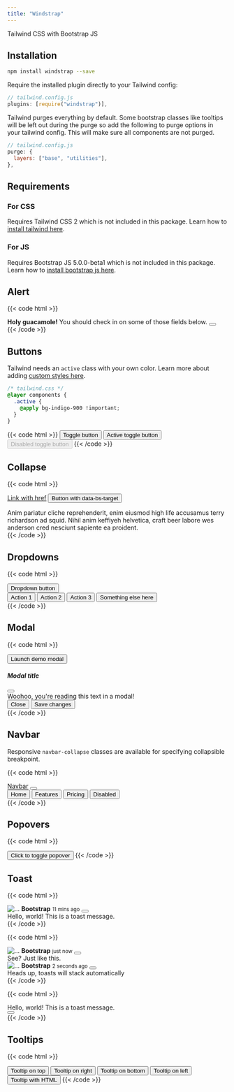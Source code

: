 ```yaml
---
title: "Windstrap"
---
```


Tailwind CSS with Bootstrap JS

## Installation

```sh
npm install windstrap --save
```

Require the installed plugin directly to your Tailwind config:

```js
// tailwind.config.js
plugins: [require("windstrap")],
```

Tailwind purges everything by default. Some bootstrap classes like tooltips will be left out during the purge so add the following to purge options in your tailwind config. This will make sure all components are not purged.

```js
// tailwind.config.js
purge: {
  layers: ["base", "utilities"],
},
```

## Requirements

### For CSS

Requires Tailwind CSS 2 which is not included in this package. Learn how to [install tailwind here](https://tailwindcss.com/docs/installation/).

### For JS

Requires Bootstrap JS 5.0.0-beta1 which is not included in this package. Learn how to [install bootstrap js here](https://getbootstrap.com/docs/5.0/getting-started/introduction/#js).

## Alert

{{< code html >}}

<div class="relative p-3.5 bg-gray-50 rounded alert alert-dismissible fade show" role="alert">
  <strong>Holy guacamole!</strong> You should check in on some of those fields below.
  <button type="button" class="btn-close" data-bs-dismiss="alert" aria-label="Close"></button>
</div>
{{< /code >}}

## Buttons

Tailwind needs an `active` class with your own color. Learn more about adding [custom styles here](https://tailwindcss.com/docs/extracting-components#extracting-component-classes-with-apply).

```css
/* tailwind.css */
@layer components {
  .active {
    @apply bg-indigo-900 !important;
  }
}
```

{{< code html >}}
<button type="button" class="inline-flex px-4 py-2 my-1 text-sm font-medium text-white transition bg-indigo-600 rounded-md shadow-sm hover:bg-indigo-700" data-bs-toggle="button" autocomplete="off">Toggle button</button>
<button type="button" class="inline-flex px-4 py-2 my-1 text-sm font-medium text-white transition bg-indigo-600 rounded-md shadow-sm hover:bg-indigo-700 active" data-bs-toggle="button" autocomplete="off" aria-pressed="true">Active toggle button</button>
<button type="button" class="inline-flex px-4 py-2 my-1 text-sm font-medium text-white transition bg-indigo-400 rounded-md shadow-sm " disabled data-bs-toggle="button" autocomplete="off">Disabled toggle button</button>
{{< /code >}}

## Collapse

{{< code html >}}

<a class="inline-flex px-4 py-2 my-2 text-sm font-medium bg-white rounded-md shadow-sm hover:bg-gray-50" data-bs-toggle="collapse" href="#collapseExample" role="button" aria-expanded="false" aria-controls="collapseExample">Link with href</a>
<button class="inline-flex px-4 py-2 my-2 text-sm font-medium text-white bg-indigo-600 rounded-md shadow-sm hover:bg-indigo-700" type="button" data-bs-toggle="collapse" data-bs-target="#collapseExample" aria-expanded="false" aria-controls="collapseExample">Button with data-bs-target</button>

<div class="collapse" id="collapseExample">
  <div class="p-4 bg-white rounded">Anim pariatur cliche reprehenderit, enim eiusmod high life accusamus terry richardson ad squid. Nihil anim keffiyeh helvetica, craft beer labore wes anderson cred nesciunt sapiente ea proident.</div>
</div>
{{< /code >}}

## Dropdowns

{{< code html >}}

<div class="dropdown">
  <button class="p-2.5 text-sm font-medium bg-white rounded-md shadow-sm hover:bg-gray-100 dropdown-toggle" type="button" id="dropdownMenuButton" data-bs-toggle="dropdown" aria-expanded="false">
    Dropdown button
  </button>
  <nav class="dropdown-menu" aria-labelledby="dropdownMenuButton">
    <button class="dropdown-item">Action 1</button>
    <button class="dropdown-item">Action 2</button>
    <button class="dropdown-item active">Action 3</button>
    <button class="dropdown-item disabled">Something else here</button>
  </nav>
</div>
{{< /code >}}

## Modal

{{< code html >}}

<!-- Button trigger modal -->
<button type="button" class="p-2.5 text-sm font-medium bg-white rounded-md shadow-sm hover:bg-gray-100" data-bs-toggle="modal" data-bs-target="#exampleModal">
  Launch demo modal
</button>

<!-- Modal -->
<div class="modal fade" id="exampleModal" tabindex="-1" aria-labelledby="exampleModalLabel" aria-hidden="true">
  <div class="modal-dialog">
    <div class="modal-content">
      <div class="modal-header">
        <h5 class="font-semibold modal-title" id="exampleModalLabel">Modal title</h5>
        <button type="button" class="btn-close" data-bs-dismiss="modal" aria-label="Close"></button>
      </div>
      <div class="modal-body">
        Woohoo, you're reading this text in a modal!
      </div>
      <div class="modal-footer">
        <button type="button" class="px-4 py-2 text-sm font-medium text-gray-700 transition bg-gray-100 rounded-md hover:bg-gray-200 focus:outline-none focus:ring-2 focus:ring-offset-2 focus:ring-gray-700" data-bs-dismiss="modal">Close</button>
        <button type="button" class="px-4 py-2 text-sm font-medium text-white transition bg-indigo-600 rounded-md hover:bg-indigo-700 focus:outline-none focus:ring-2 focus:ring-offset-2 focus:ring-indigo-500">Save changes</button>
      </div>
    </div>
  </div>
</div>
{{< /code >}}

## Navbar

Responsive `navbar-collapse` classes are available for specifying collapsible breakpoint.

{{< code html >}}

<nav class="relative flex flex-wrap items-center justify-between px-4 py-2 bg-white rounded">
  <a href="#" class="flex mr-4">Navbar</a>
  <button class="inline-flex px-3 py-2 text-sm font-medium bg-white border rounded-md shadow-sm lg:hidden navbar-toggler hover:bg-gray-50" type="button" data-bs-toggle="collapse" data-bs-target="#navbarNav" aria-controls="navbarNav" aria-expanded="false" aria-label="Toggle navigation"><svg class="flex-shrink-0 w-5 h-5" xmlns="http://www.w3.org/2000/svg" viewBox="0 0 20 20" fill="currentColor"><path fill-rule="evenodd" d="M3 5a1 1 0 011-1h12a1 1 0 110 2H4a1 1 0 01-1-1zM3 10a1 1 0 011-1h12a1 1 0 110 2H4a1 1 0 01-1-1zM3 15a1 1 0 011-1h12a1 1 0 110 2H4a1 1 0 01-1-1z" clip-rule="evenodd" /></svg></button>
  <div class="items-center justify-start w-full flex-nowrap lg:justify-end lg:w-auto collapse lg:navbar-collapse" id="navbarNav">
    <nav class="flex flex-col mt-4 space-x-0 space-y-2 lg:mt-0 lg:space-x-1 lg:space-y-0 lg:flex-row">
      <button class="inline-flex px-3 py-2 text-sm font-medium text-white bg-indigo-600 rounded" aria-current="page" href="#">Home</button>
      <button class="inline-flex px-3 py-2 text-sm font-medium bg-white rounded hover:bg-gray-100" href="#">Features</button>
      <button class="inline-flex px-3 py-2 text-sm font-medium bg-white rounded hover:bg-gray-100" href="#">Pricing</button>
      <button class="inline-flex px-3 py-2 text-sm font-medium bg-gray-100 rounded pointer-events-none" href="#" tabindex="-1" aria-disabled="true">Disabled</button>
    </nav>
  </div>
</nav>
{{< /code >}}

## Popovers

{{< code html >}}

<button type="button" class="p-2.5 text-sm font-medium bg-white rounded-md shadow-sm hover:bg-gray-100" data-bs-toggle="popover" title="Popover title" data-bs-content="And here's some amazing content. It's very engaging. Right?">Click to toggle popover</button>
{{< /code >}}

## Toast

{{< code html >}}

<div class="toast fade show" role="alert" aria-live="assertive" aria-atomic="true">
  <div class="toast-header">
    <img src="/placeholder.jpg" class="w-5 mr-2 rounded" alt="...">
    <strong class="mr-auto">Bootstrap</strong>
    <small>11 mins ago</small>
    <button type="button" class="btn-close" data-bs-dismiss="toast" aria-label="Close"></button>
  </div>
  <div class="toast-body">Hello, world! This is a toast message.</div>
</div>
{{< /code >}}

{{< code html >}}

<div aria-live="polite" aria-atomic="true" class="relative h-56">
  <div class="absolute top-0 right-0 toast-container">
    <div class="toast fade show" role="alert" aria-live="assertive" aria-atomic="true">
      <div class="toast-header">
        <img src="/placeholder.jpg" class="w-5 mr-2 rounded" alt="...">
        <strong class="mr-auto">Bootstrap</strong>
        <small>just now</small>
        <button type="button" class="btn-close" data-bs-dismiss="toast" aria-label="Close"></button>
      </div>
      <div class="toast-body">See? Just like this.</div>
    </div>
    <div class="toast fade show" role="alert" aria-live="assertive" aria-atomic="true">
      <div class="toast-header">
        <img src="/placeholder.jpg" class="w-5 mr-2 rounded" alt="...">
        <strong class="mr-auto">Bootstrap</strong>
        <small>2 seconds ago</small>
        <button type="button" class="btn-close" data-bs-dismiss="toast" aria-label="Close"></button>
      </div>
      <div class="toast-body">Heads up, toasts will stack automatically</div>
    </div>
  </div>
</div>
{{< /code >}}

{{< code html >}}

<div class="flex items-center text-white bg-indigo-700 border-0 fade show toast" role="alert" aria-live="assertive" aria-atomic="true">
  <div class="toast-body">Hello, world! This is a toast message.</div>
  <button type="button" class="ml-auto mr-3 btn-close btn-close-white" data-bs-dismiss="toast" aria-label="Close"></button>
</div>
{{< /code >}}

## Tooltips

{{< code html >}}

<button type="button" class="p-2.5 text-sm font-medium bg-white rounded-md shadow-sm hover:bg-gray-100" data-bs-toggle="tooltip" data-bs-placement="top" title="Tooltip on top">
  Tooltip on top
</button>
<button type="button" class="p-2.5 text-sm font-medium bg-white rounded-md shadow-sm hover:bg-gray-100" data-bs-toggle="tooltip" data-bs-placement="right" title="Tooltip on right">
  Tooltip on right
</button>
<button type="button" class="p-2.5 text-sm font-medium bg-white rounded-md shadow-sm hover:bg-gray-100" data-bs-toggle="tooltip" data-bs-placement="bottom" title="Tooltip on bottom">
  Tooltip on bottom
</button>
<button type="button" class="p-2.5 text-sm font-medium bg-white rounded-md shadow-sm hover:bg-gray-100" data-bs-toggle="tooltip" data-bs-placement="left" title="Tooltip on left">
  Tooltip on left
</button>
<button type="button" class="p-2.5 text-sm font-medium bg-white rounded-md shadow-sm hover:bg-gray-100" data-bs-toggle="tooltip" data-bs-html="true" title="<em>Tooltip</em> <u>with</u> <b>HTML</b>">
  Tooltip with HTML
</button>
{{< /code >}}
